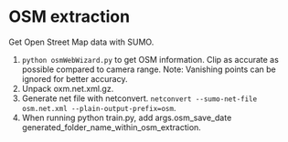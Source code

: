 # OSM extraction

Get Open Street Map data with SUMO.

1. `python osmWebWizard.py` to get OSM information. Clip as accurate as possible compared to camera range. Note: Vanishing points can be ignored for better accuracy.
2. Unpack oxm.net.xml.gz.
3. Generate net file with netconvert. `netconvert --sumo-net-file osm.net.xml --plain-output-prefix=osm`.
4. When running python train.py, add args.osm_save_date generated_folder_name_within_osm_extraction.